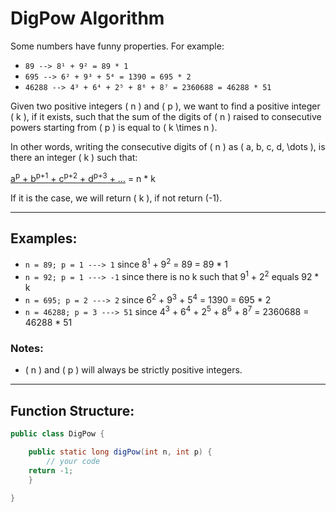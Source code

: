 # DigPow Algorithm

Some numbers have funny properties. For example:

- `89 --> 8¹ + 9² = 89 * 1`
- `695 --> 6² + 9³ + 5⁴ = 1390 = 695 * 2`
- `46288 --> 4³ + 6⁴ + 2⁵ + 8⁶ + 8⁷ = 2360688 = 46288 * 51`

Given two positive integers \( n \) and \( p \), we want to find a positive integer \( k \), if it exists, such that the sum of the digits of \( n \) raised to consecutive powers starting from \( p \) is equal to \( k \times n \).

In other words, writing the consecutive digits of \( n \) as \( a, b, c, d, \dots \), is there an integer \( k \) such that:

<a href="javascript:void(0)">a<sup>p</sup> + b<sup>p+1</sup> + c<sup>p+2</sup> + d<sup>p+3</sup> + ...</a> = n * k

If it is the case, we will return \( k \), if not return \(-1\).

---

## Examples:

- `n = 89; p = 1 ---> 1` since 8<sup>1</sup> + 9<sup>2</sup> = 89 = 89 * 1
- `n = 92; p = 1 ---> -1` since there is no k such that 9<sup>1</sup> + 2<sup>2</sup> equals 92 * k
- `n = 695; p = 2 ---> 2` since 6<sup>2</sup> + 9<sup>3</sup> + 5<sup>4</sup> = 1390 = 695 * 2
- `n = 46288; p = 3 ---> 51` since 4<sup>3</sup> + 6<sup>4</sup> + 2<sup>5</sup> + 8<sup>6</sup> + 8<sup>7</sup> = 2360688 = 46288 * 51

### Notes:
- \( n \) and \( p \) will always be strictly positive integers.

---

## Function Structure:

```java
public class DigPow {

	public static long digPow(int n, int p) {
		// your code
    return -1;
	}
	
}
